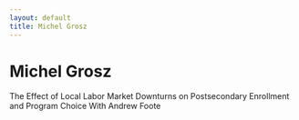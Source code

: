 ```yaml
---
layout: default
title: Michel Grosz
---
```

<div class="blurb">
	<h1>Michel Grosz</h1>
</div><!-- /.blurb -->

<p Peer-Reviewed Publications

The Effect of Local Labor Market Downturns on Postsecondary Enrollment and Program Choice
With Andrew Foote

